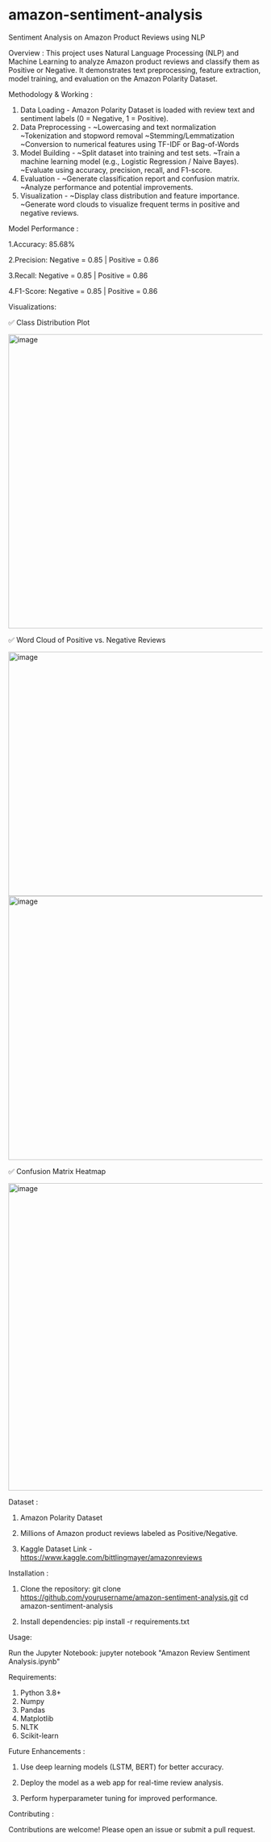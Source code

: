 # amazon-sentiment-analysis
Sentiment Analysis on Amazon Product Reviews using NLP

Overview : This project uses Natural Language Processing (NLP) and Machine Learning to analyze Amazon product reviews and classify them as Positive or Negative. It demonstrates text preprocessing, feature extraction, model training, and evaluation on the Amazon Polarity Dataset.

Methodology & Working : 
1) Data Loading - Amazon Polarity Dataset is loaded with review text and sentiment labels (0 = Negative, 1 = Positive).
2) Data Preprocessing -
~Lowercasing and text normalization
~Tokenization and stopword removal
~Stemming/Lemmatization
~Conversion to numerical features using TF-IDF or Bag-of-Words
4) Model Building - 
~Split dataset into training and test sets.
~Train a machine learning model (e.g., Logistic Regression / Naive Bayes).
~Evaluate using accuracy, precision, recall, and F1-score.
5) Evaluation - 
~Generate classification report and confusion matrix.
~Analyze performance and potential improvements.
6) Visualization - 
~Display class distribution and feature importance.
~Generate word clouds to visualize frequent terms in positive and negative reviews.

Model Performance :

1.Accuracy: 85.68%

2.Precision: Negative = 0.85 | Positive = 0.86

3.Recall: Negative = 0.85 | Positive = 0.86

4.F1-Score: Negative = 0.85 | Positive = 0.86


Visualizations:

✅ Class Distribution Plot

<img width="756" height="583" alt="image" src="https://github.com/user-attachments/assets/1bfebf25-7c2c-4a78-8008-7155a37a1957" />



✅ Word Cloud of Positive vs. Negative Reviews

<img width="577" height="484" alt="image" src="https://github.com/user-attachments/assets/1ec3b54c-aaec-44b0-bc8e-2f94211a4625" />

<img width="587" height="523" alt="image" src="https://github.com/user-attachments/assets/5fb77c9c-e785-42bb-a0a6-3856345d5fcb" />




✅ Confusion Matrix Heatmap

<img width="705" height="609" alt="image" src="https://github.com/user-attachments/assets/3686a101-d03c-4efe-b04b-da0698a1c9b6" />



Dataset :

1) Amazon Polarity Dataset

2) Millions of Amazon product reviews labeled as Positive/Negative.

3) Kaggle Dataset Link - https://www.kaggle.com/bittlingmayer/amazonreviews




Installation :

1) Clone the repository:
git clone https://github.com/yourusername/amazon-sentiment-analysis.git
cd amazon-sentiment-analysis

2) Install dependencies:
pip install -r requirements.txt


Usage:

Run the Jupyter Notebook:
jupyter notebook "Amazon Review Sentiment Analysis.ipynb"


Requirements:

1) Python 3.8+
2) Numpy
3) Pandas
4) Matplotlib
5) NLTK
6) Scikit-learn


Future Enhancements :

1) Use deep learning models (LSTM, BERT) for better accuracy.

2) Deploy the model as a web app for real-time review analysis.
   
3) Perform hyperparameter tuning for improved performance.


Contributing :

Contributions are welcome! Please open an issue or submit a pull request.
